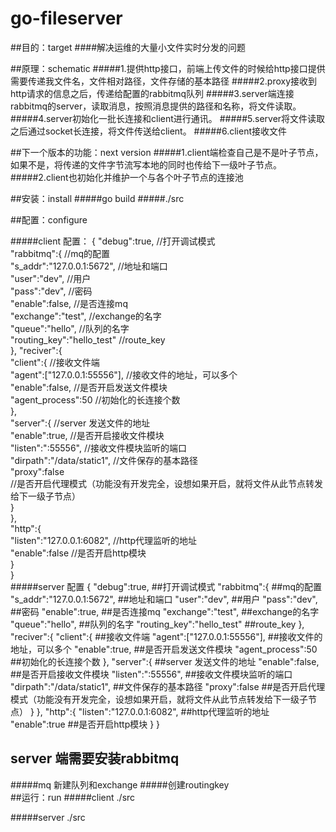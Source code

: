 # go-fileserver
##目的：target
####解决运维的大量小文件实时分发的问题
      
##原理：schematic 
#####1.提供http接口，前端上传文件的时候给http接口提供需要传递我文件名，文件相对路径，文件存储的基本路径
#####2.proxy接收到http请求的信息之后，传递给配置的rabbitmq队列
#####3.server端连接rabbitmq的server，读取消息，按照消息提供的路径和名称，将文件读取。
#####4.server初始化一批长连接和client进行通讯。
#####5.server将文件读取之后通过socket长连接，将文件传送给client。
#####6.client接收文件

    
##下一个版本的功能：next version
#####1.client端检查自己是不是叶子节点，如果不是，将传递的文件字节流写本地的同时也传给下一级叶子节点。
#####2.client也初始化并维护一个与各个叶子节点的连接池
    
##安装：install 
#####go build 
#####./src 
    
##配置：configure

#####client 配置：
{
	"debug":true,     //打开调试模式<br>
	"rabbitmq":{     //mq的配置<br>
		"s_addr":"127.0.0.1:5672",  //地址和端口<br>
       		"user":"dev",  //用户<br>
       		"pass":"dev",  //密码<br>
	        "enable":false,  //是否连接mq<br>
       		"exchange":"test", //exchange的名字<br>
       		"queue":"hello",  //队列的名字<br>
       		"routing_key":"hello_test" //route_key<br>
   	},
   	"reciver":{<br>
       		"client":{  //接收文件端<br>
           		"agent":["127.0.0.1:55556"],  //接收文件的地址，可以多个<br>
	                "enable":false,                //是否开启发送文件模块<br>
        	   	"agent_process":50            //初始化的长连接个数<br>
       		},  <br>
	       	"server":{                      //server 发送文件的地址<br>
        		"enable":true,              //是否开启接收文件模块<br>
           		"listen":":55556",           //接收文件模块监听的端口<br>
	           	"dirpath":"/data/static1",   //文件保存的基本路径<br>
        	   	"proxy":false              <br> //是否开启代理模式（功能没有开发完全，设想如果开启，就将文件从此节点转发给下一级子节点）<br>
	       	}   <br>
   	},<br>
	"http":{<br>
 	        "listen":"127.0.0.1:6082", //http代理监听的地址<br>
       		"enable":false              //是否开启http模块<br>
   	}<br>
}<br>
#####server 配置
{
  "debug":true,     ##打开调试模式
  "rabbitmq":{     ##mq的配置
    "s_addr":"127.0.0.1:5672",  ##地址和端口
    "user":"dev",  ##用户
    "pass":"dev",  ##密码
    "enable":true,  ##是否连接mq
    "exchange":"test", ##exchange的名字
    "queue":"hello",  ##队列的名字
    "routing_key":"hello_test" ##route_key
  },
  "reciver":{
      "client":{  ##接收文件端
      "agent":["127.0.0.1:55556"],  ##接收文件的地址，可以多个
      "enable":true,                ##是否开启发送文件模块
      "agent_process":50            ##初始化的长连接个数
    },
    "server":{                      ##server 发送文件的地址
       "enable":false,              ##是否开启接收文件模块
       "listen":":55556",           ##接收文件模块监听的端口
       "dirpath":"/data/static1",   ##文件保存的基本路径
       "proxy":false    ##是否开启代理模式（功能没有开发完全，设想如果开启，就将文件从此节点转发给下一级子节点）
    }
  },
  "http":{
    "listen":"127.0.0.1:6082", ##http代理监听的地址
    "enable":true              ##是否开启http模块
  }
}
## server 端需要安装rabbitmq
#####mq 新建队列和exchange 
#####创建routingkey  
##运行：run
#####client ./src
 
#####server ./src
    
    
